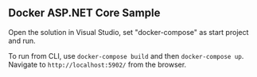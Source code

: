 ## Docker ASP.NET Core Sample

Open the solution in Visual Studio, set "docker-compose" as start project and run.

To run from CLI, use `docker-compose build` and then `docker-compose up`. Navigate to `http://localhost:5902/` from the browser.